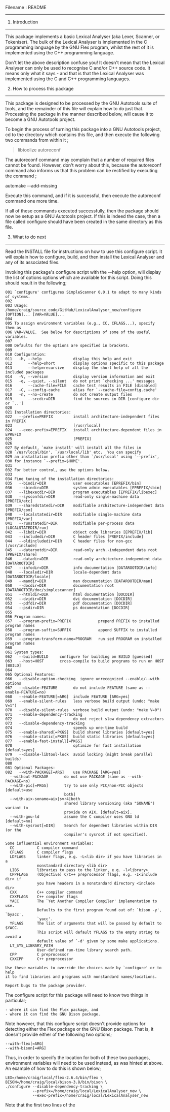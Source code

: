 Filename : README
*****************


1) Introduction
---------------

This package implements a basic Lexical Analyser (aka Lexer, Scanner, or Tokeniser). The bulk of the
Lexical Analyser is implemented in the C programming language by the GNU Flex program, whilst the
rest of it is implemented using the C++ programming language.

Don't let the above description confuse you! It doesn't mean that the Lexical Analyser can only be
used to recognise C and/or C++ source code. It means only what it says - and that is that the
Lexical Analyser was implemented using the C and C++ programming languages.


2) How to process this package
------------------------------

This package is designed to be processed by the GNU Autotools suite of tools, and the remainder of
this file will explain how to do just that. Processing the package in the manner described below,
will cause it to become a GNU Autotools project.

To begin the process of turning this package into a GNU Autotools project, cd to the directory
which contains this file, and then execute the following two commands from within it ;

  > libtoolize
  > autoreconf

The autoreconf command may complain that a number of required files cannot be found. However,
don't worry about this, because the autoreconf command also informs us that this problem can be
rectified by executing the command ;

  automake --add-missing

Execute this command, and if it is successful, then execute the autoreconf command one more time.

If all of these commands executed successfully, then the package should now be setup as a GNU
Autotools project. If this is indeed the case, then a file called configure should have been created
in the same directory as this file.


3) What to do next
------------------

Read the INSTALL file for instructions on how to use this configure script. It will explain how to
configure, build, and then install the Lexical Analyser and any of its associated files.

Invoking this package's configure script with the --help option, will display the list of options
options which are available for this script. Doing this should result in the following;

	001 `configure' configures SimpleScanner 0.0.1 to adapt to many kinds of systems.
	002
	003 Usage: /home/craig/source_code/GitHub/LexicalAnalyser_new/configure [OPTION]... [VAR=VALUE]...
	004
	005 To assign environment variables (e.g., CC, CFLAGS...), specify them as
	006 VAR=VALUE.  See below for descriptions of some of the useful variables.
	007
	008 Defaults for the options are specified in brackets.
	009
	010 Configuration:
	011   -h, --help              display this help and exit
	012       --help=short        display options specific to this package
	013       --help=recursive    display the short help of all the included packages
	014   -V, --version           display version information and exit
	015   -q, --quiet, --silent   do not print `checking ...' messages
	016       --cache-file=FILE   cache test results in FILE [disabled]
	017   -C, --config-cache      alias for `--cache-file=config.cache'
	018   -n, --no-create         do not create output files
	019       --srcdir=DIR        find the sources in DIR [configure dir or `..']
	020
	021 Installation directories:
	022   --prefix=PREFIX         install architecture-independent files in PREFIX
	023                           [/usr/local]
	024   --exec-prefix=EPREFIX   install architecture-dependent files in EPREFIX
	025                           [PREFIX]
	026
	027 By default, `make install' will install all the files in
	028 `/usr/local/bin', `/usr/local/lib' etc.  You can specify
	029 an installation prefix other than `/usr/local' using `--prefix',
	030 for instance `--prefix=$HOME'.
	031
	032 For better control, use the options below.
	033
	034 Fine tuning of the installation directories:
	035   --bindir=DIR            user executables [EPREFIX/bin]
	036   --sbindir=DIR           system admin executables [EPREFIX/sbin]
	037   --libexecdir=DIR        program executables [EPREFIX/libexec]
	038   --sysconfdir=DIR        read-only single-machine data [PREFIX/etc]
	039   --sharedstatedir=DIR    modifiable architecture-independent data [PREFIX/com]
	040   --localstatedir=DIR     modifiable single-machine data [PREFIX/var]
	041   --runstatedir=DIR       modifiable per-process data [LOCALSTATEDIR/run]
	042   --libdir=DIR            object code libraries [EPREFIX/lib]
	043   --includedir=DIR        C header files [PREFIX/include]
	044   --oldincludedir=DIR     C header files for non-gcc [/usr/include]
	045   --datarootdir=DIR       read-only arch.-independent data root [PREFIX/share]
	046   --datadir=DIR           read-only architecture-independent data [DATAROOTDIR]
	047   --infodir=DIR           info documentation [DATAROOTDIR/info]
	048   --localedir=DIR         locale-dependent data [DATAROOTDIR/locale]
	049   --mandir=DIR            man documentation [DATAROOTDIR/man]
	050   --docdir=DIR            documentation root [DATAROOTDIR/doc/simplescanner]
	051   --htmldir=DIR           html documentation [DOCDIR]
	052   --dvidir=DIR            dvi documentation [DOCDIR]
	053   --pdfdir=DIR            pdf documentation [DOCDIR]
	054   --psdir=DIR             ps documentation [DOCDIR]
	055
	056 Program names:
	057   --program-prefix=PREFIX            prepend PREFIX to installed program names
	058   --program-suffix=SUFFIX            append SUFFIX to installed program names
	059   --program-transform-name=PROGRAM   run sed PROGRAM on installed program names
	060
	061 System types:
	062   --build=BUILD     configure for building on BUILD [guessed]
	063   --host=HOST       cross-compile to build programs to run on HOST [BUILD]
	064
	065 Optional Features:
	066   --disable-option-checking  ignore unrecognized --enable/--with options
	067   --disable-FEATURE       do not include FEATURE (same as --enable-FEATURE=no)
	068   --enable-FEATURE[=ARG]  include FEATURE [ARG=yes]
	069   --enable-silent-rules   less verbose build output (undo: "make V=1")
	070   --disable-silent-rules  verbose build output (undo: "make V=0")
	071   --enable-dependency-tracking
	072                           do not reject slow dependency extractors
	073   --disable-dependency-tracking
	074                           speeds up one-time build
	075   --enable-shared[=PKGS]  build shared libraries [default=yes]
	076   --enable-static[=PKGS]  build static libraries [default=yes]
	077   --enable-fast-install[=PKGS]
	078                           optimize for fast installation [default=yes]
	079   --disable-libtool-lock  avoid locking (might break parallel builds)
	080
	081 Optional Packages:
	082   --with-PACKAGE[=ARG]    use PACKAGE [ARG=yes]
      --without-PACKAGE       do not use PACKAGE (same as --with-PACKAGE=no)
      --with-pic[=PKGS]       try to use only PIC/non-PIC objects [default=use
                              both]
      --with-aix-soname=aix|svr4|both
                              shared library versioning (aka "SONAME") variant to
                              provide on AIX, [default=aix].
      --with-gnu-ld           assume the C compiler uses GNU ld [default=no]
      --with-sysroot[=DIR]    Search for dependent libraries within DIR (or the
                              compiler's sysroot if not specified).

    Some influential environment variables:
      CC          C compiler command
      CFLAGS      C compiler flags
      LDFLAGS     linker flags, e.g. -L<lib dir> if you have libraries in a
                  nonstandard directory <lib dir>
      LIBS        libraries to pass to the linker, e.g. -l<library>
      CPPFLAGS    (Objective) C/C++ preprocessor flags, e.g. -I<include dir> if
                  you have headers in a nonstandard directory <include dir>
      CXX         C++ compiler command
      CXXFLAGS    C++ compiler flags
      YACC        The `Yet Another Compiler Compiler' implementation to use.
                  Defaults to the first program found out of: `bison -y', `byacc',
                  `yacc'.
      YFLAGS      The list of arguments that will be passed by default to $YACC.
                  This script will default YFLAGS to the empty string to avoid a
                  default value of `-d' given by some make applications.
      LT_SYS_LIBRARY_PATH
                  User-defined run-time library search path.
      CPP         C preprocessor
      CXXCPP      C++ preprocessor

    Use these variables to override the choices made by `configure' or to help
    it to find libraries and programs with nonstandard names/locations.

    Report bugs to the package provider.

The configure script for this package will need to know two things in particular;

    - where it can find the Flex package, and
    - where it can find the GNU Bison package.

Note however, that this configure script doesn't provide options for detecting either the Flex
package or the GNU Bison package. That is, it doesn't provide either of the following two options;

    --with-flex[=ARG]
    --with-bison[=ARG]

Thus, in order to specify the location for both of these two packages, environment variables will
need to be used instead, as was hinted at above. An example of how to do this is shown below;

    LEX=/home/craig/local/flex-2.6.4/bin/flex \
    BISON=/home/craig/local/bison-3.8/bin/bison \
    ./configure --disable-dependency-tracking \
                --prefix=/home/craig/local/LexicalAnalyser_new \
                --exec-prefix=/home/craig/local/LexicalAnalyser_new

Note that the first two lines of the


